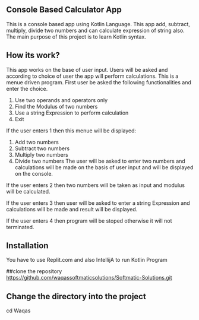 ## Console Based Calculator App

This is a console based app using Kotlin Language. This app add, subtract, multiply, divide two numbers
and can calculate expression of string also. The main purpose of this project is to learn Kotlin syntax. 

## How its work?
This app works on the base of user input. Users will be asked and according to choice of user the app will
perform calculations. This is a menue driven program. First user be asked the following functionalities and 
enter the choice.
1) Use two operands and operators only
2) Find the Modulus of two numbers
3) Use a string Expression to perform calculation
4) Exit 

If the user enters 1 then this menue will be displayed:
1) Add two numbers
2) Subtract two numbers
3) Multiply two numbers
4) Divide two numbers 
The user will be asked to enter two numbers and calculations will be made on the basis of user input and will be displayed on the console.

If the user enters 2 then two numbers will be taken as input and modulus will be calculated.

If the user enters 3 then user will be asked to enter a string Expression and calculations will be made and result will be displayed.

If the user enters 4 then program will be stoped otherwise it will not terminated.


## Installation
You have to use Replit.com and also IntellijA to run Kotlin Program

##clone the repository 
https://github.com/waqassoftmaticsolutions/Softmatic-Solutions.git

## Change the directory into the project 
cd Waqas
